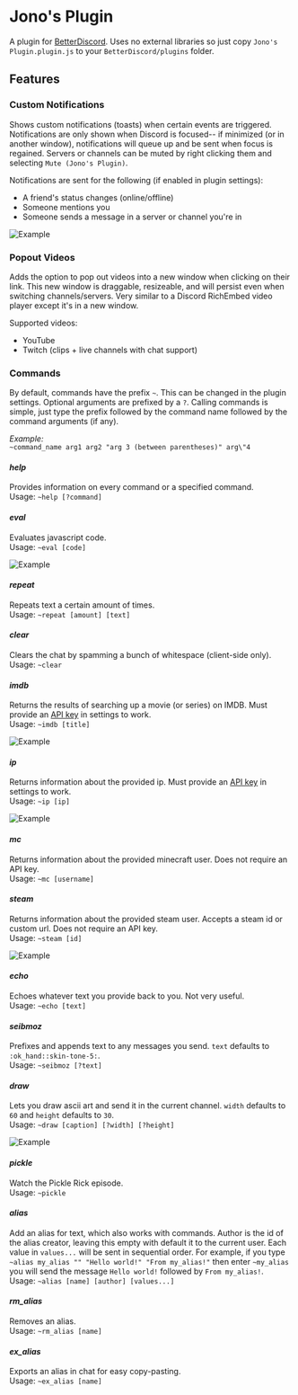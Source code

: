 # Jono's Plugin
A plugin for [BetterDiscord](https://betterdiscord.net/home/). Uses no external libraries so just copy `Jono's Plugin.plugin.js` to your `BetterDiscord/plugins` folder.

## Features
### Custom Notifications
  Shows custom notifications (toasts) when certain events are triggered. Notifications are only shown when Discord is focused-- if minimized (or in another window), notifications will queue up and be sent when focus is regained. Servers or channels can be muted by right clicking them and selecting `Mute (Jono's Plugin)`.  
  
  Notifications are sent for the following (if enabled in plugin settings):
  * A friend's status changes (online/offline)
  * Someone mentions you
  * Someone sends a message in a server or channel you're in
  
  ![Example](https://imgur.com/9ItTomv.gif)

### Popout Videos
  Adds the option to pop out videos into a new window when clicking on their link. This new window is draggable, resizeable, and will persist even when switching channels/servers. Very similar to a Discord RichEmbed video player except it's in a new window.  

  Supported videos:
  * YouTube
  * Twitch (clips + live channels with chat support)

### Commands
  By default, commands have the prefix `~`. This can be changed in the plugin settings. Optional arguments are prefixed by a `?`. Calling commands is simple, just type the prefix followed by the command name followed by the command arguments (if any).  
  
  _Example:_  
  `~command_name arg1 arg2 "arg 3 (between parentheses)" arg\"4`
  
#### _help_
  Provides information on every command or a specified command.  
  Usage: `~help [?command]`
#### _eval_
  Evaluates javascript code.  
  Usage: `~eval [code]`  
  
  ![Example](https://imgur.com/KauM55x.gif)
#### _repeat_
  Repeats text a certain amount of times.  
  Usage: `~repeat [amount] [text]`
#### _clear_
  Clears the chat by spamming a bunch of whitespace (client-side only).  
  Usage: `~clear`
#### _imdb_
  Returns the results of searching up a movie (or series) on IMDB. Must provide an [API key](https://www.omdbapi.com) in settings to work.  
  Usage: `~imdb [title]`  
  
  ![Example](https://imgur.com/jzXNODb.gif)
#### _ip_
  Returns information about the provided ip. Must provide an [API key](https://ipdata.co) in settings to work.  
  Usage: `~ip [ip]`  
  
  ![Example](https://imgur.com/U6imBA7.gif)
#### _mc_
  Returns information about the provided minecraft user. Does not require an API key.  
  Usage: `~mc [username]`
#### _steam_
  Returns information about the provided steam user. Accepts a steam id or custom url. Does not require an API key.  
  Usage: `~steam [id]`  
  
  ![Example](https://imgur.com/1XR4Rjn.gif)
#### _echo_
  Echoes whatever text you provide back to you. Not very useful.  
  Usage: `~echo [text]`
#### _seibmoz_
  Prefixes and appends text to any messages you send. `text` defaults to `:ok_hand::skin-tone-5:`.  
  Usage: `~seibmoz [?text]`
#### _draw_
  Lets you draw ascii art and send it in the current channel. `width` defaults to `60` and `height` defaults to `30`.  
  Usage: `~draw [caption] [?width] [?height]`  
  
  ![Example](https://imgur.com/qSjw1lG.gif)
#### _pickle_
  Watch the Pickle Rick episode.  
  Usage: `~pickle`  
#### _alias_
  Add an alias for text, which also works with commands. Author is the id of the alias creator, leaving this empty with default it to the current user. Each value in `values...` will be sent in sequential order. For example, if you type `~alias my_alias "" "Hello world!" "From my_alias!"` then enter `~my_alias` you will send the message `Hello world!` followed by `From my_alias!`.  
  Usage: `~alias [name] [author] [values...]`  
#### _rm_alias_
  Removes an alias.  
  Usage: `~rm_alias [name]`  
#### _ex_alias_
  Exports an alias in chat for easy copy-pasting.  
  Usage: `~ex_alias [name]`  